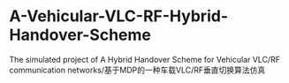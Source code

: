 # A-Vehicular-VLC-RF-Hybrid-Handover-Scheme
The simulated project of A Hybrid Handover Scheme for Vehicular VLC/RF communication networks/基于MDP的一种车载VLC/RF垂直切换算法仿真
